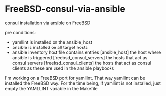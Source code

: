 # FreeBSD-consul-via-ansible
consul installation via ansible on FreeBSD

pre conditions:
- yamllint is installed on the ansible_host
- ansible is installed on all target hosts
- ansible inventory host file contains entries
  [ansible_host]		the host where ansible is triggered
  [freebsd_consul_servers]	the hosts that act as consul servers
  [freebsd_consul_clients]	the hosts that act as consul clients
  as these are used in the ansible playbooks

I'm working on a FreeBSD port for yamllint.
That way yamllint can be installed the FreeBSD way.
For the time being, if yamllint is not installed, just empty the YAMLLINT variable in the Makefile
